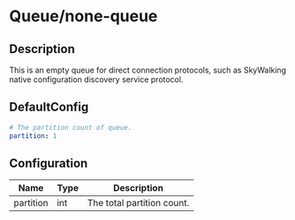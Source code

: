 # Queue/none-queue
## Description
This is an empty queue for direct connection protocols, such as SkyWalking native configuration discovery service protocol.
## DefaultConfig
```yaml
# The partition count of queue.
partition: 1
```
## Configuration
|Name|Type|Description|
|----|----|-----------|
| partition | int | The total partition count. |

